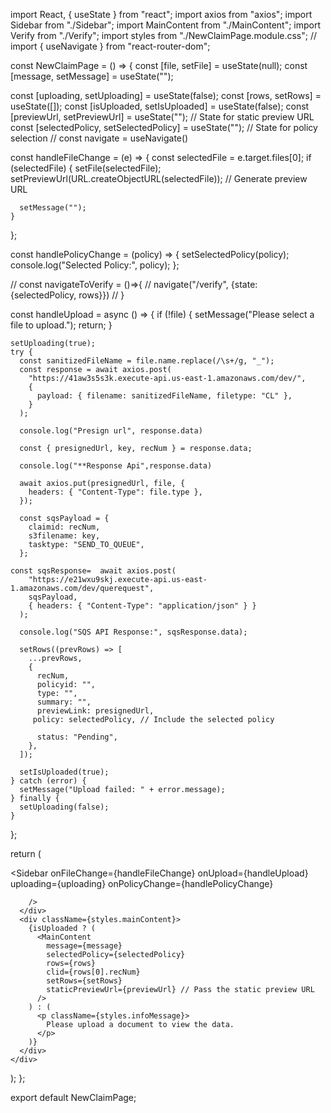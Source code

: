 import React, { useState } from "react";
import axios from "axios";
import Sidebar from "./Sidebar";
import MainContent from "./MainContent";
import Verify from "./Verify";
import styles from "./NewClaimPage.module.css";
// import { useNavigate } from "react-router-dom";

const NewClaimPage = () => {
  const [file, setFile] = useState(null);
  const [message, setMessage] = useState("");
  
  
  const [uploading, setUploading] = useState(false);
  const [rows, setRows] = useState([]);
  const [isUploaded, setIsUploaded] = useState(false);
  const [previewUrl, setPreviewUrl] = useState(""); // State for static preview URL
    const [selectedPolicy, setSelectedPolicy] = useState(""); // State for policy selection
    // const navigate = useNavigate()


 
  const handleFileChange = (e) => {
    const selectedFile = e.target.files[0];
    if (selectedFile) {
      setFile(selectedFile);
            setPreviewUrl(URL.createObjectURL(selectedFile)); // Generate preview URL

      setMessage("");
    }
  };
  
  
   const handlePolicyChange = (policy) => {
    setSelectedPolicy(policy);
    console.log("Selected Policy:", policy);
  };
  
  // const navigateToVerify = ()=>{
  //   navigate("/verify", {state: {selectedPolicy, rows}})
  // }


  const handleUpload = async () => {
    if (!file) {
      setMessage("Please select a file to upload.");
      return;
    }
    
    
    setUploading(true);
    try {
      const sanitizedFileName = file.name.replace(/\s+/g, "_");
      const response = await axios.post(
        "https://41aw3s5s3k.execute-api.us-east-1.amazonaws.com/dev/",
        {
          payload: { filename: sanitizedFileName, filetype: "CL" },
        }
      );
      
      console.log("Presign url", response.data)

      const { presignedUrl, key, recNum } = response.data;
      
      console.log("**Response Api",response.data)

      await axios.put(presignedUrl, file, {
        headers: { "Content-Type": file.type },
      });

      const sqsPayload = {
        claimid: recNum,
        s3filename: key,
        tasktype: "SEND_TO_QUEUE",
      };

    const sqsResponse=  await axios.post(
        "https://e21wxu9skj.execute-api.us-east-1.amazonaws.com/dev/querequest",
        sqsPayload,
        { headers: { "Content-Type": "application/json" } }
      );
      
      console.log("SQS API Response:", sqsResponse.data);

      setRows((prevRows) => [
        ...prevRows,
        {
          recNum,
          policyid: "",
          type: "",
          summary: "",
          previewLink: presignedUrl,
         policy: selectedPolicy, // Include the selected policy

          status: "Pending",
        },
      ]);

      setIsUploaded(true);
    } catch (error) {
      setMessage("Upload failed: " + error.message);
    } finally {
      setUploading(false);
    }
  };

  return (
    <div className={styles.container}>
      <div className={styles.sidebar}>
        <Sidebar
          onFileChange={handleFileChange}
          onUpload={handleUpload}
          uploading={uploading}
         onPolicyChange={handlePolicyChange}

        />
      </div>
      <div className={styles.mainContent}>
        {isUploaded ? (
          <MainContent 
            message={message} 
            selectedPolicy={selectedPolicy}
            rows={rows} 
            clid={rows[0].recNum}
            setRows={setRows} 
            staticPreviewUrl={previewUrl} // Pass the static preview URL
          />
        ) : (
          <p className={styles.infoMessage}>
            Please upload a document to view the data.
          </p>
        )}
      </div>
    </div>
  );
};

export default NewClaimPage;
